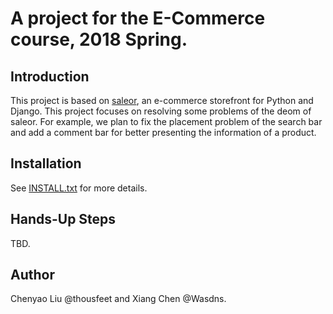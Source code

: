 # A project for the E-Commerce course, 2018 Spring.

## Introduction

This project is based on [saleor](https://github.com/mirumee/saleor), an e-commerce storefront for Python and Django. This project focuses on resolving some problems of the deom of saleor. For example, we plan to fix the placement problem of the search bar and add a comment bar for better presenting the information of a product. 

## Installation

See [INSTALL.txt](./INSTALL.txt) for more details.

## Hands-Up Steps

TBD.

## Author

Chenyao Liu @thousfeet and Xiang Chen @Wasdns.
